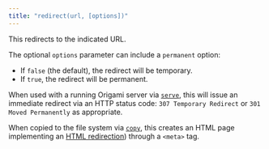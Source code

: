 ```yaml
---
title: "redirect(url, [options])"
---
```


This redirects to the indicated URL.

The optional `options` parameter can include a `permanent` option:

- If `false` (the default), the redirect will be temporary.
- If `true`, the redirect will be permanent.

When used with a running Origami server via [`serve`](serve.html), this will issue an immediate redirect via an HTTP status code: `307 Temporary Redirect` or `301 Moved Permanently` as appropriate.

When copied to the file system via [`copy`](copy), this creates an HTML page implementing an [HTML redirection](https://developer.mozilla.org/en-US/docs/Web/HTTP/Redirections#html_redirections)) through a `<meta>` tag.
